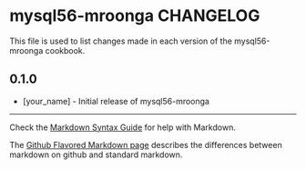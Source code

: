 mysql56-mroonga CHANGELOG
=========================

This file is used to list changes made in each version of the mysql56-mroonga cookbook.

0.1.0
-----
- [your_name] - Initial release of mysql56-mroonga

- - -
Check the [Markdown Syntax Guide](http://daringfireball.net/projects/markdown/syntax) for help with Markdown.

The [Github Flavored Markdown page](http://github.github.com/github-flavored-markdown/) describes the differences between markdown on github and standard markdown.
